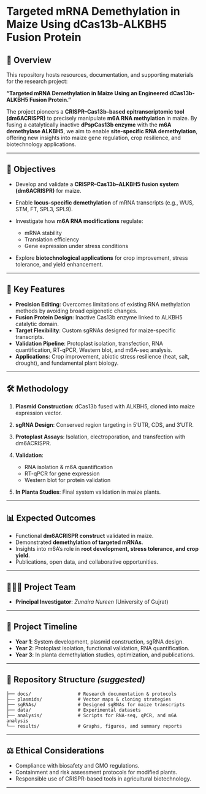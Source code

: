 
# Targeted mRNA Demethylation in Maize Using dCas13b-ALKBH5 Fusion Protein

## 📖 Overview

This repository hosts resources, documentation, and supporting materials for the research project:

**“Targeted mRNA Demethylation in Maize Using an Engineered dCas13b-ALKBH5 Fusion Protein.”**

The project pioneers a **CRISPR–Cas13b–based epitranscriptomic tool (dm6ACRISPR)** to precisely manipulate **m6A RNA methylation** in maize. By fusing a catalytically inactive **dPspCas13b enzyme** with the **m6A demethylase ALKBH5**, we aim to enable **site-specific RNA demethylation**, offering new insights into maize gene regulation, crop resilience, and biotechnology applications.

---

## 🎯 Objectives

* Develop and validate a **CRISPR–Cas13b–ALKBH5 fusion system (dm6ACRISPR)** for maize.
* Enable **locus-specific demethylation** of mRNA transcripts (e.g., WUS, STM, FT, SPL3, SPL9).
* Investigate how **m6A RNA modifications** regulate:

  * mRNA stability
  * Translation efficiency
  * Gene expression under stress conditions
* Explore **biotechnological applications** for crop improvement, stress tolerance, and yield enhancement.

---

## 🧬 Key Features

* **Precision Editing**: Overcomes limitations of existing RNA methylation methods by avoiding broad epigenetic changes.
* **Fusion Protein Design**: Inactive Cas13b enzyme linked to ALKBH5 catalytic domain.
* **Target Flexibility**: Custom sgRNAs designed for maize-specific transcripts.
* **Validation Pipeline**: Protoplast isolation, transfection, RNA quantification, RT-qPCR, Western blot, and m6A-seq analysis.
* **Applications**: Crop improvement, abiotic stress resilience (heat, salt, drought), and fundamental plant biology.

---

## 🛠️ Methodology

1. **Plasmid Construction**: dCas13b fused with ALKBH5, cloned into maize expression vector.
2. **sgRNA Design**: Conserved region targeting in 5′UTR, CDS, and 3′UTR.
3. **Protoplast Assays**: Isolation, electroporation, and transfection with dm6ACRISPR.
4. **Validation**:

   * RNA isolation & m6A quantification
   * RT-qPCR for gene expression
   * Western blot for protein validation
5. **In Planta Studies**: Final system validation in maize plants.

---

## 📊 Expected Outcomes

* Functional **dm6ACRISPR construct** validated in maize.
* Demonstrated **demethylation of targeted mRNAs**.
* Insights into m6A’s role in **root development, stress tolerance, and crop yield**.
* Publications, open data, and collaborative opportunities.

---

## 🧑‍🤝‍🧑 Project Team

* **Principal Investigator**: *Zunaira Nureen* (University of Gujrat)

---

## 📅 Project Timeline

* **Year 1**: System development, plasmid construction, sgRNA design.
* **Year 2**: Protoplast isolation, functional validation, RNA quantification.
* **Year 3**: In planta demethylation studies, optimization, and publications.

---

## 📂 Repository Structure *(suggested)*

```
├── docs/                 # Research documentation & protocols
├── plasmids/             # Vector maps & cloning strategies
├── sgRNAs/               # Designed sgRNAs for maize transcripts
├── data/                 # Experimental datasets
├── analysis/             # Scripts for RNA-seq, qPCR, and m6A analysis
└── results/              # Graphs, figures, and summary reports
```

---

## ⚖️ Ethical Considerations

* Compliance with biosafety and GMO regulations.
* Containment and risk assessment protocols for modified plants.
* Responsible use of CRISPR-based tools in agricultural biotechnology.

---
